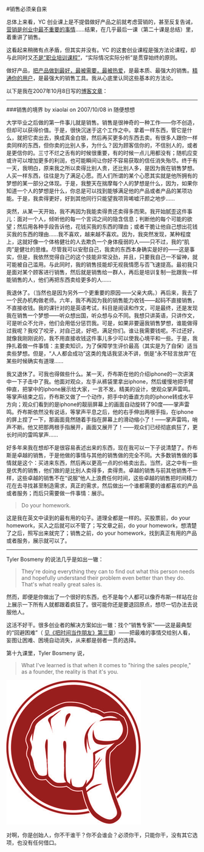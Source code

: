 #销售必须亲自来

总体上来看，YC 创业课上是不提倡做好产品之前就考虑营销的，甚至反复告诫，[营销是创业中最不重要的事情](who-needs-marketing.html)……结果，在几乎最后一课（第二十课是总结）里，着重讲了销售。

这看起来稍微有点矛盾，但其实并没有。YC 的这套创业课程是强方法论课程，却与此同时又[不是“职业培训课程”](this-is-not-a-vocational-course.html)，“实际情况实际分析”是贯穿始终的原则。

做好产品，[把产品做到最好，最被需要，最被热爱](make-a-product-that-has-a-soul.html)，是最本质、最强大的销售。[精通你的用户](becoming-the-expert-of-your-own-users.html)，是最强大的销售工具。我从心底里认同这些基本的方法论。

以下是我在2007年10月8日写的[博客文章](http://web.archive.org/web/20100519092401/http://www.lixiaolai.com/index.php/archives/159.html)：

<hr />

###销售的境界
by xiaolai on 2007/10/08 in 随便想想

大学毕业之后做的第一件事儿就是销售。销售是很神奇的一种工作——你不创造，但却可以获得价值。于是，很快沉迷于这个工作之中。拿着一样东西，管它是什么，就把它卖出去，换成真金白银，然后再买更多的东西去卖。有很多人跟你一样卖同样的东西，但你卖的比别人多，为什么？因为顾客信你的，不信别人的，或者是更信你的。三寸不烂之舌有的时候很重要，有的时候一点儿用都没有；随机应变或许可以增加更多的利润，也可能瞬间让你好不容易获取的信任消失殆尽。终于有一天，我明白，原来我之所以卖得比别人贵，还比别人多，是因为我在销售梦想。人买一样东西，往往是为了满足心愿。而人们所谓的某个心愿其实就是他所拥有的梦想的某一部分之体现。于是，我整天在揣摩每个人的梦想是什么，因为，如果你知道一个人的梦想是什么，你总是可以找到能够满足他的产品或者产品的某项功能。于是，我卖得更好，好到其他同行只能望我项背唏嘘汗颜之地步……

突然，从某一天开始，我不再因为我能卖得贵还卖得多而荣。我开始腻歪这件事儿：面对一个人，倾听他的每一个言词之间的隐含信息；判断他的每个可能的欲望；然后用各种手段告诉他，花钱买我的东西的理由；或者干脆让他自己想出花钱买我的东西的理由……我不喜欢，越来越不喜欢。因为，我突然发现，某种程度上，这就好像一个体格健壮的人去欺负一个身体瘦弱的人——只不过，我的“肌肉”是健壮的思维。尽管我可以安慰自己，我卖的东西本身确实是好的——这是事实，但是，我依然觉得自己的这个技能非常没劲，并且，只要我自己一不留神，就可能被自己滥用。与此同时，我的销售技能却无视我情愿与否飞速提高。最初我只是面对某个顾客进行销售，然后就是销售给一群人，再后是培训复制一批跟我一样能销售的人，他们再把东西卖给更多的人……

我退休了。（当然也是因为另外一个更重要的原因——父亲大病。）再后来，我去了一个民办机构做老师。六年，我不再因为我的销售能力收钱——起码不直接销售，不直接收钱。我的课针对的是英语考试，科目是阅读和作文，可是最终，还是发现我在销售一个梦想——听众想出国，听众想与众不同。我想只讲英语，只讲作文，可是听众不允许，他们会用低分惩罚我。可是，如果非要逼我销售梦想，谁能做得过我呢？我咬了咬牙，对自己说，好吧，满足你们。谁让我需要钱呢。不过还好，就像我刚刚说的，我不用直接收钱这件事儿多少可以使我心境平和一些。于是，我挣扎着做一件事情：主要卖知识，为了保障学生评价最高（其实是为了自保）适当卖些梦想。但是，“人人都会成功”这类的鬼话我坚决不讲，倒是“永不轻言放弃”在某些时候确实有道理……

我又退休了。可我也得做些什么。某一天，乔布斯在他的介绍iphone的一次讲演中一下子击中了我。他面对观众，左手从裤袋里拿出iphone，然后缓慢地把手臂伸直，把掌中的iphone展示给大家，一言不发。精美的设计，使观众掌声雷鸣。等掌声结束之后，乔布斯又做了一个动作，把手中的垂直方向的iphone转成水平方向；观众们看到的是iphone的靓丽屏幕上的画面自动旋转了90度——掌声雷鸣。乔布斯依然没有说话，等掌声平息之后，他的右手伸出两根手指，在iphone的屏上捏了一下，那画面竟然随着手指在屏幕上的滑动缩小了！——掌声雷鸣，哨声不断。他又把那两根手指展开，画面又展开了！——观众们已经彻底疯狂了，更长时间的雷鸣掌声……

好多年来我在想却不是很容易表述出来的东西，现在我可以一下子说清楚了。乔布斯是卓越的销售，于是他做的事情与其他的销售做的完全不同。大多数销售做的事情就是这个：买进来东西，然后再以更高一点的价格卖出去。当然，这之中有一些是优秀的销售，他们做的是比别人卖得多，卖得贵。卓越的销售与前其他销售不一样，这些卓越的销售不在“说服”他人上浪费任何时间，这些卓越的销售把时间精力花在去寻找甚至制造需求，真正的需求，然后做出一个谁都需要的谁都喜欢的产品或者服务；而后只需要做一件事情：展示。

> Do your homework. 

这是我在英文中读到的最有用的句子。道理全都是一样的。买股票前，do your homework，买入之后就可以不管了；写文章之前，do your homework，想清楚了之后，照写出来就完了；销售之前，do your homework，找到真正有用的产品或者服务，展示就可以了。

<hr />

Tyler Bosmeny 的说法几乎是如出一辙：

> They're doing everything they can to find out what this person needs and hopefully understand their problem even better than they do. That's what really great sales is.

然而，即便是你做出了一个很好的东西，也不是每个人都可以像乔布斯一样站在台上展示一下所有人就都跟着疯狂了。很可能你还是要退回原点，想尽一切办法去说服他人。

这活不好干。很多创业者的解决方案如出一辙：找个“销售专家”——这是最典型的“回避困难”（   [见《把时间当作朋友》第三章](http://zhibimo.com/read/xiaolai/ba-shi-jian-dang-zuo-peng-you/Chapter3.html)）——把最难的事情交给别人看，妄图让困难、困境自动消失，从来都是弱者一贯的选择。

第十九课里，Tyler Bosmeny 说，

> What I've learned is that when it comes to "hiring the sales people," as a founder, the reality is that it's you.

![](rsc/you1.jpg)

对啊，你是创始人，你不干谁干？你不会谁会？必须你干，只能你干，没有其它选项，也没有任何借口。




